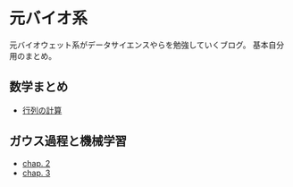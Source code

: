 # 元バイオ系
元バイオウェット系がデータサイエンスやらを勉強していくブログ。 基本自分用のまとめ。
## 数学まとめ
- [行列の計算](Matrix.md)

## ガウス過程と機械学習
- [chap. 2](https://nbviewer.jupyter.org/github/sunbluesome/sunbluesome.github.io/blob/master/GaussianProcess/chap2.ipynb)
- [chap. 3](https://nbviewer.jupyter.org/github/sunbluesome/sunbluesome.github.io/blob/master/GaussianProcess/chap3.ipynb)